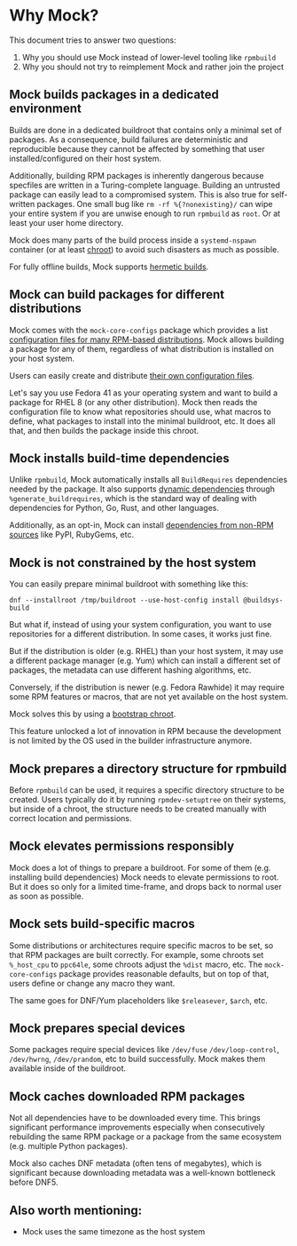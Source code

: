 # Why Mock?

This document tries to answer two questions:

1. Why you should use Mock instead of lower-level tooling like `rpmbuild`
2. Why you should not try to reimplement Mock and rather join the project


## Mock builds packages in a dedicated environment

Builds are done in a dedicated buildroot that contains only a minimal set of
packages. As a consequence, build failures are deterministic and reproducible
because they cannot be affected by something that user installed/configured on
their host system.

Additionally, building RPM packages is inherently dangerous because specfiles
are written in a Turing-complete language. Building an untrusted package can
easily lead to a compromised system. This is also true for self-written
packages. One small bug like `rm -rf %{?nonexisting}/` can wipe your entire
system if you are unwise enough to run `rpmbuild` as `root`. Or at least your
user home directory.

Mock does many parts of the build process inside a `systemd-nspawn`
container (or at least [chroot][chroot]) to avoid such disasters as much as
possible.

For fully offline builds, Mock supports [hermetic builds][hermetic-builds].

## Mock can build packages for different distributions

Mock comes with the `mock-core-configs` package which provides a list
[configuration files for many RPM-based distributions][mock-core-configs].
Mock allows building a package for any of them, regardless of what distribution
is installed on your host system.

Users can easily create and distribute
[their own configuration files][mock-configuration].

Let's say you use Fedora 41 as your operating system and want to build a package
for RHEL 8 (or any other distribution). Mock then reads the configuration file
to know what repositories should use, what macros to define, what packages
to install into the minimal buildroot, etc. It does all that, and then builds
the package inside this chroot.


## Mock installs build-time dependencies

Unlike `rpmbuild`, Mock automatically installs all `BuildRequires` dependencies
needed by the package. It also supports [dynamic dependencies][DynamicBuildRequires]
through `%generate_buildrequires`, which is the standard way of dealing with
dependencies for Python, Go, Rust, and other languages.

Additionally, as an opt-in, Mock can install
[dependencies from non-RPM sources][external-dependencies] like PyPI, RubyGems,
etc.


## Mock is not constrained by the host system

You can easily prepare minimal buildroot with something like this:

```
dnf --installroot /tmp/buildroot --use-host-config install @buildsys-build
```

But what if, instead of using your system configuration, you want to use
repositories for a different distribution. In some cases, it works just fine.

But if the distribution is older (e.g. RHEL) than your host system, it may use a
different package manager (e.g. Yum) which can install a different set of
packages, the metadata can use different hashing algorithms, etc.

Conversely, if the distribution is newer (e.g. Fedora Rawhide) it may require
some RPM features or macros, that are not yet available on the host system.

Mock solves this by using a [bootstrap chroot][bootstrap-chroot].

This feature unlocked a lot of innovation in RPM because the development is not
limited by the OS used in the builder infrastructure anymore.


## Mock prepares a directory structure for rpmbuild

Before `rpmbuild` can be used, it requires a specific directory structure to be
created. Users typically do it by running `rpmdev-setuptree` on their systems,
but inside of a chroot, the structure needs to be created manually with correct
location and permissions.


## Mock elevates permissions responsibly

Mock does a lot of things to prepare a buildroot. For some of them
(e.g. installing build dependencies) Mock needs to elevate permissions to
root. But it does so only for a limited time-frame, and drops back to normal
user as soon as possible.


## Mock sets build-specific macros

Some distributions or architectures require specific macros to be set, so that
RPM packages are built correctly. For example, some chroots set `%_host_cpu` to
`ppc64le`, some chroots adjust the `%dist` macro, etc. The `mock-core-configs`
package provides reasonable defaults, but on top of that, users define or change
any macro they want.

The same goes for DNF/Yum placeholders like `$releasever`, `$arch`, etc.


## Mock prepares special devices

Some packages require special devices like `/dev/fuse` `/dev/loop-control`,
`/dev/hwrng`, `/dev/prandom`, etc to build successfully. Mock makes them
available inside of the buildroot.


## Mock caches downloaded RPM packages

Not all dependencies have to be downloaded every time. This brings significant
performance improvements especially when consecutively rebuilding the same RPM
package or a package from the same ecosystem (e.g. multiple Python packages).

Mock also caches DNF metadata (often tens of megabytes), which is significant
because downloading metadata was a well-known bottleneck before DNF5.


## Also worth mentioning:

- Mock uses the same timezone as the host system



[bootstrap-chroot]: https://rpm-software-management.github.io/mock/Feature-bootstrap
[DynamicBuildRequires]: https://fedoraproject.org/wiki/Changes/DynamicBuildRequires
[external-dependencies]: https://rpm-software-management.github.io/mock/Feature-external-deps
[mock-core-configs]: https://rpm-software-management.github.io/mock/Mock-Core-Configs
[hermetic-builds]: https://rpm-software-management.github.io/mock/feature-hermetic-builds
[mock-configuration]: https://rpm-software-management.github.io/mock/configuration
[chroot]: https://en.wikipedia.org/wiki/Chroot
